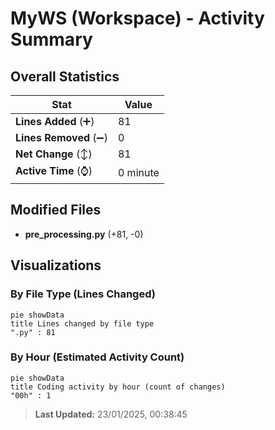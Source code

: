 # MyWS (Workspace) - Activity Summary 

## Overall Statistics

| Stat                   | Value                                                             |
| ---------------------- | ----------------------------------------------------------------- |
| **Lines Added** (➕)   | 81                                          |
| **Lines Removed** (➖) | 0                                        |
| **Net Change** (↕)    | 81                |
| **Active Time** (⌚)   | 0 minute |


## Modified Files
- **pre_processing.py** (+81, -0)

## Visualizations

### By File Type (Lines Changed)

```mermaid
pie showData
title Lines changed by file type
".py" : 81
```

### By Hour (Estimated Activity Count)

```mermaid
pie showData
title Coding activity by hour (count of changes)
"00h" : 1
```


> **Last Updated:** 23/01/2025, 00:38:45